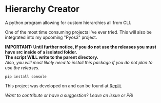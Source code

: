 # Hierarchy Creator
A python program allowing for custom hierarchies all from CLI.

One of the most time consuming projects I've ever tried.
This will also be integrated into my upcoming "Pyos3" project.

<b>IMPORTANT: Until further notice, if you do not use the releases you must have src inside of a isolated folder.<br>The script WILL write to the parent directory.</b><br>
<i>Also, you will most likely need to install this package if you do not plan to use the releases.</i>

<code>pip install console</code>

This project was developed on and can be found at <a href="https://replit.com/@bobbypac/Hierarchy-Creator" target="_blank">Replit</a>.

<i>Want to contribute or have a suggestion? Leave an issue or PR!</i>
